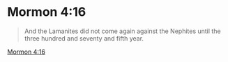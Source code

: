 # Mormon 4:16

> And the Lamanites did not come again against the Nephites until the three hundred and seventy and fifth year.

[Mormon 4:16](https://www.churchofjesuschrist.org/study/scriptures/bofm/morm/4?lang=eng&id=p16#p16)


